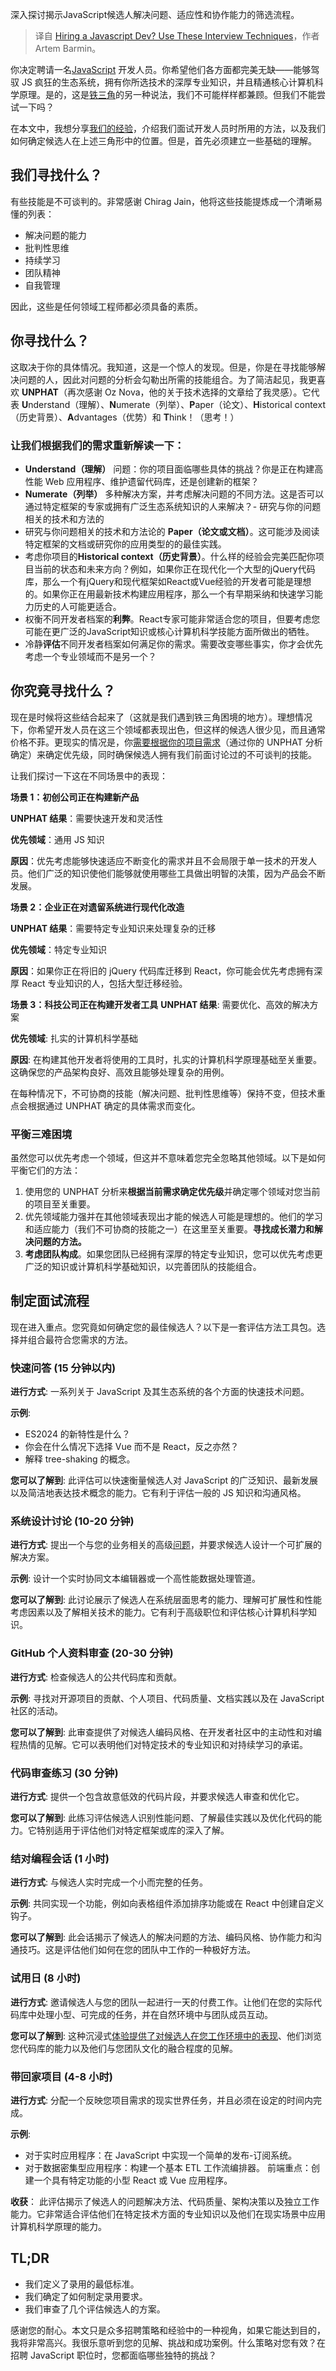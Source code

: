 
<!--
title: 招聘JavaScript开发人员？使用这些面试技巧
cover: https://cdn.thenewstack.io/media/2024/10/9d39ca15-artem-sapegin-b18trxc8upq-unsplash-scaled.jpg
-->

深入探讨揭示JavaScript候选人解决问题、适应性和协作能力的筛选流程。

> 译自 [Hiring a Javascript Dev? Use These Interview Techniques](https://thenewstack.io/hiring-a-javascript-dev-use-these-interview-techniques/)，作者 Artem Barmin。

你决定聘请一名[JavaScript](https://thenewstack.io/whats-new-for-javascript-developers-in-ecmascript-2024/) 开发人员。你希望他们各方面都完美无缺——能够驾驭 JS 疯狂的生态系统，拥有你所选技术的深厚专业知识，并且精通核心计算机科学原理。是的，这是[铁三角](https://thenewstack.io/break-the-kubernetes-iron-triangle-by-optimizing-your-apps/)的另一种说法，我们不可能样样都兼顾。但我们不能尝试一下吗？

在本文中，我想分享[我们的经验](https://www.freshcodeit.com/blog/building-a-javascript-team-freshcodes-experience)，介绍我们面试开发人员时所用的方法，以及我们如何确定候选人在上述三角形中的位置。但是，首先必须建立一些基础的理解。

## 我们寻找什么？

有些技能是不可谈判的。非常感谢 Chirag Jain，他将这些技能提炼成一个清晰易懂的列表：

- 解决问题的能力
- 批判性思维
- 持续学习
- 团队精神
- 自我管理

因此，这些是任何领域工程师都必须具备的素质。

## 你寻找什么？

这取决于你的具体情况。我知道，这是一个惊人的发现。但是，你是在寻找能够解决问题的人，因此对问题的分析会勾勒出所需的技能组合。为了简洁起见，我更喜欢 **UNPHAT**（再次感谢 Oz Nova，他的关于技术选择的文章给了我灵感）。它代表 **U**nderstand（理解）、**N**umerate（列举）、**P**aper（论文）、**H**istorical context（历史背景）、**A**dvantages（优势）和 **T**hink！（思考！）

### 让我们根据我们的需求重新解读一下：

- **Understand（理解）** 问题：你的项目面临哪些具体的挑战？你是正在构建高性能 Web 应用程序、维护遗留代码库，还是创建新的框架？
- **Numerate（列举）** 多种解决方案，并考虑解决问题的不同方法。这是否可以通过特定框架的专家或拥有广泛生态系统知识的人来解决？- 研究与你的问题相关的技术和方法的
- 研究与你问题相关的技术和方法论的 **Paper（论文或文档）**。这可能涉及阅读特定框架的文档或研究你的应用类型的的最佳实践。
- 考虑你项目的**Historical context（历史背景）**。什么样的经验会完美匹配你项目当前的状态和未来方向？例如，如果你正在现代化一个大型的jQuery代码库，那么一个有jQuery和现代框架如React或Vue经验的开发者可能是理想的。如果你正在用最新技术构建应用程序，那么一个有早期采纳和快速学习能力历史的人可能更适合。
- 权衡不同开发者档案的**利弊**。React专家可能非常适合您的项目，但要考虑您可能在更广泛的JavaScript知识或核心计算机科学技能方面所做出的牺牲。
- 冷静**评估**不同开发者档案如何满足你的需求。需要改变哪些事实，你才会优先考虑一个专业领域而不是另一个？


## 你究竟寻找什么？

现在是时候将这些结合起来了（这就是我们遇到铁三角困境的地方）。理想情况下，你希望开发人员在这三个领域都表现出色，但这样的候选人很少见，而且通常价格不菲。更现实的情况是，你[需要根据你的项目需求](https://thenewstack.io/does-your-open-source-project-need-foundation-oversight/)（通过你的 UNPHAT 分析确定）来确定优先级，同时确保候选人拥有我们前面讨论过的不可谈判的技能。

让我们探讨一下这在不同场景中的表现：

**场景 1：初创公司正在构建新产品**

**UNPHAT 结果**：需要快速开发和灵活性

**优先领域**：通用 JS 知识

**原因**：优先考虑能够快速适应不断变化的需求并且不会局限于单一技术的开发人员。他们广泛的知识使他们能够就使用哪些工具做出明智的决策，因为产品会不断发展。

**场景 2：企业正在对遗留系统进行现代化改造**

**UNPHAT 结果**：需要特定专业知识来处理复杂的迁移

**优先领域**：特定专业知识

**原因**：如果你正在将旧的 jQuery 代码库迁移到 React，你可能会优先考虑拥有深厚 React 专业知识的人，包括大型迁移经验。

**场景 3：科技公司正在构建开发者工具**
**UNPHAT 结果**: 需要优化、高效的解决方案

**优先领域**: 扎实的计算机科学基础

**原因**: 在构建其他开发者将使用的工具时，扎实的计算机科学原理基础至关重要。这确保您的产品架构良好、高效且能够处理复杂的用例。

在每种情况下，不可协商的技能（解决问题、批判性思维等）保持不变，但技术重点会根据通过 UNPHAT 确定的具体需求而变化。


### 平衡三难困境

虽然您可以优先考虑一个领域，但这并不意味着您完全忽略其他领域。以下是如何平衡它们的方法：

1. 使用您的 UNPHAT 分析来**根据当前需求确定优先级**并确定哪个领域对您当前的项目至关重要。
2. 优先领域能力强并在其他领域表现出才能的候选人可能是理想的。他们的学习和适应能力（我们不可协商的技能之一）在这里至关重要。**寻找成长潜力和解决问题的方法。**
3. **考虑团队构成**。如果您团队已经拥有深厚的特定专业知识，您可以优先考虑更广泛的知识或计算机科学基础知识，以完善团队的技能组合。


## 制定面试流程

现在进入重点。您究竟如何确定您的最佳候选人？以下是一套评估方法工具包。选择并组合最符合您需求的方法。

### 快速问答 (15 分钟以内)

**进行方式**: 一系列关于 JavaScript 及其生态系统的各个方面的快速技术问题。

**示例**:

- ES2024 的新特性是什么？
- 你会在什么情况下选择 Vue 而不是 React，反之亦然？
- 解释 tree-shaking 的概念。

**您可以了解到**: 此评估可以快速衡量候选人对 JavaScript 的广泛知识、最新发展以及简洁地表达技术概念的能力。它有利于评估一般的 JS 知识和沟通风格。


### 系统设计讨论 (10-20 分钟)

**进行方式**: 提出一个与您的业务相关的高级[问题](https://thenewstack.io/what-business-problems-does-webassembly-solve/)，并要求候选人设计一个可扩展的解决方案。

**示例**: 设计一个实时协同文本编辑器或一个高性能数据处理管道。

**您可以了解到**: 此讨论展示了候选人在系统层面思考的能力、理解可扩展性和性能考虑因素以及了解相关技术的能力。它有利于高级职位和评估核心计算机科学知识。


### GitHub 个人资料审查 (20-30 分钟)

**进行方式**: 检查候选人的公共代码库和贡献。

**示例**: 寻找对开源项目的贡献、个人项目、代码质量、文档实践以及在 JavaScript 社区的活动。

**您可以了解到**: 此审查提供了对候选人编码风格、在开发者社区中的主动性和对编程热情的见解。它可以表明他们对特定技术的专业知识和对持续学习的承诺。


### 代码审查练习 (30 分钟)

**进行方式**: 提供一个包含故意低效的代码片段，并要求候选人审查和优化它。

**您可以了解到**: 此练习评估候选人识别性能问题、了解最佳实践以及优化代码的能力。它特别适用于评估他们对特定框架或库的深入了解。


### 结对编程会话 (1 小时)

**进行方式**: 与候选人实时完成一个小而完整的任务。

**示例**: 共同实现一个功能，例如向表格组件添加排序功能或在 React 中创建自定义钩子。

**您可以了解到**: 此会话揭示了候选人的解决问题的方法、编码风格、协作能力和沟通技巧。这是评估他们如何在您的团队中工作的一种极好方法。


### 试用日 (8 小时)

**进行方式**: 邀请候选人与您的团队一起进行一天的付费工作。让他们在您的实际代码库中处理小型、可完成的任务，并在自然环境中与团队成员互动。

**您可以了解到**: 这种沉浸式[体验提供了对候选人在您工作环境中的表现](https://thenewstack.io/the-genai-data-developer-experience-performance-optimization/)、他们浏览您代码库的能力以及他们与您团队文化的融合程度的见解。


### 带回家项目 (4-8 小时)

**进行方式**: 分配一个反映您项目需求的现实世界任务，并且必须在设定的时间内完成。

**示例**:

- 对于实时应用程序：在 JavaScript 中实现一个简单的发布-订阅系统。
- 对于数据密集型应用程序：构建一个基本 ETL 工作流编排器。
前端重点：创建一个具有特定功能的小型 React 或 Vue 应用程序。

**收获**： 此评估揭示了候选人的问题解决方法、代码质量、架构决策以及独立工作能力。它非常适合评估他们在特定技术方面的专业知识以及他们在现实场景中应用计算机科学原理的能力。

## TL;DR
- 我们定义了录用的最低标准。
- 我们确定了如何制定录用要求。
- 我们审查了几个评估候选人的方案。

感谢您的耐心。本文只是众多招聘策略和经验中的一种视角，如果它能达到目的，我将非常高兴。我很乐意听到您的见解、挑战和成功案例。什么策略对您有效？在招聘 JavaScript 职位时，您都面临哪些独特的挑战？
